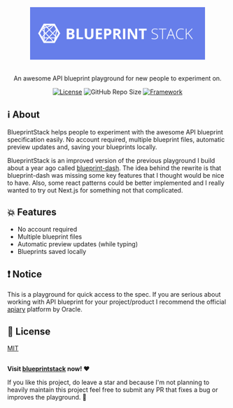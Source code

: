 <div align="center">

  <img src="./media/repo-purple.png" width="400" />
  <br /><br />

An awesome API blueprint playground for new people to experiment on.

[![License](https://img.shields.io/github/license/alexalikiotis/blueprintstack?style=flat-square)](https://opensource.org/licenses/MIT)
![GitHub Repo Size](https://img.shields.io/github/repo-size/alexalikiotis/blueprintstack?style=flat-square)
[![Framework](https://img.shields.io/badge/framework-next.js-blue.svg?style=flat-square)](https://nextjs.org/)

</div>

## ℹ️ About

BlueprintStack helps people to experiment with the awesome API blueprint specification easily. No account required, multiple blueprint files, automatic preview updates and, saving your blueprints locally.

BlueprintStack is an improved version of the previous playground I build about a year ago called <a href="https://blueprint-dash.surge.sh">blueprint-dash</a>. The idea behind the rewrite is that blueprint-dash was missing some key features that I thought would be nice to have. Also, some react patterns could be better implemented and I really wanted to try out Next.js for something not that complicated.

## 💥 Features

- No account required
- Multiple blueprint files
- Automatic preview updates (while typing)
- Blueprints saved locally

## ❗️ Notice

This is a playground for quick access to the spec. If you are serious about working with API blueprint for your project/product I recommend the official <a href="https://apiary.io/">apiary</a> platform by Oracle.

## 📜 License

<a href="./LICENSE">MIT</a>

##

<b>Visit <a href="https://blueprintstack.io">blueprintstack</a> now! ❤️</b>

If you like this project, do leave a star and because I'm not planning to heavily maintain this project feel free to submit any PR that fixes a bug or improves the playground. 🙏
